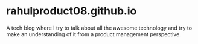 # rahulproduct08.github.io
A tech blog where I try to talk about all the awesome technology and try to make an understanding of it from a product management perspective.
